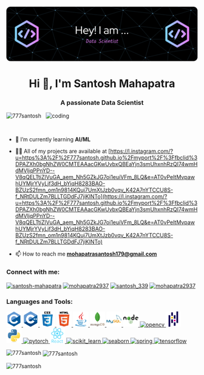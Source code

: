 ![logo](https://github.com/777santosh/777santosh/blob/main/github-header-image%20(1).png)
<h1 align="center">Hi 👋, I'm Santosh Mahapatra</h1>
<h3 align="center">A passionate Data Scientist</h3>

<img src="https://camo.githubusercontent.com/9375ddcc169353eabe97aeb06ac8525d953fb06cce34af874717289496075570/68747470733a2f2f696e647573756e692e61632e696e2f75706c6f6164732f626c6f67732f696974652f556e6465727374616e64696e672532307468652532304879706525323041726f756e642532304d616368696e652532304c6561726e696e672e676966" alt="coding" style="float: right; width: 400px;">


<p align="left"> <img src="https://komarev.com/ghpvc/?username=777santosh&label=Profile%20views&color=0e75b6&style=flat" alt="777santosh" /> </p>

<p align="left"> <a href="https://twitter.com/" target="blank"><img src="https://img.shields.io/twitter/follow/?logo=twitter&style=for-the-badge" alt="" /></a> </p>

- 🌱 I’m currently learning **AI/ML**

- 👨‍💻 All of my projects are available at [https://l.instagram.com/?u=https%3A%2F%2F777santosh.github.io%2Fmyport%2F%3Ffbclid%3DPAZXh0bgNhZW0CMTEAAacGKwUvbxQBEaYjn3smUhxnhRzQI74wmHdMVljqPPnYD--V8qQELTtiZlVuGA_aem_Nh5GZkJG7oi1euiVFm_8LQ&e=AT0vPeItMvpawhUYMjrYVyLjf3dH_bYiqH8283BAO-BZUzS2fmn_om1n9814KQuj7UmXtJzb0vqv_K42A7nYTCCU8S-f_NRtDULZm7BLLTGDdFJ7jiKlNTo](https://l.instagram.com/?u=https%3A%2F%2F777santosh.github.io%2Fmyport%2F%3Ffbclid%3DPAZXh0bgNhZW0CMTEAAacGKwUvbxQBEaYjn3smUhxnhRzQI74wmHdMVljqPPnYD--V8qQELTtiZlVuGA_aem_Nh5GZkJG7oi1euiVFm_8LQ&e=AT0vPeItMvpawhUYMjrYVyLjf3dH_bYiqH8283BAO-BZUzS2fmn_om1n9814KQuj7UmXtJzb0vqv_K42A7nYTCCU8S-f_NRtDULZm7BLLTGDdFJ7jiKlNTo)

- 📫 How to reach me **mohapatrasantosh179@gmail.com**

<h3 align="left">Connect with me:</h3>
<p align="left">
<a href="https://linkedin.com/in/santosh-mahapatra" target="blank"><img align="center" src="https://raw.githubusercontent.com/rahuldkjain/github-profile-readme-generator/master/src/images/icons/Social/linked-in-alt.svg" alt="santosh-mahapatra" height="30" width="40" /></a>
<a href="https://instagram.com/mohapatra2937" target="blank"><img align="center" src="https://raw.githubusercontent.com/rahuldkjain/github-profile-readme-generator/master/src/images/icons/Social/instagram.svg" alt="mohapatra2937" height="30" width="40" /></a>
<a href="https://codeforces.com/profile/santosh_339" target="blank"><img align="center" src="https://raw.githubusercontent.com/rahuldkjain/github-profile-readme-generator/master/src/images/icons/Social/codeforces.svg" alt="santosh_339" height="30" width="40" /></a>
<a href="https://www.leetcode.com/mohapatra2937" target="blank"><img align="center" src="https://raw.githubusercontent.com/rahuldkjain/github-profile-readme-generator/master/src/images/icons/Social/leet-code.svg" alt="mohapatra2937" height="30" width="40" /></a>
</p>

<h3 align="left">Languages and Tools:</h3>
<p align="left"> <a href="https://www.cprogramming.com/" target="_blank" rel="noreferrer"> <img src="https://raw.githubusercontent.com/devicons/devicon/master/icons/c/c-original.svg" alt="c" width="40" height="40"/> </a> <a href="https://www.w3schools.com/cpp/" target="_blank" rel="noreferrer"> <img src="https://raw.githubusercontent.com/devicons/devicon/master/icons/cplusplus/cplusplus-original.svg" alt="cplusplus" width="40" height="40"/> </a> <a href="https://www.w3schools.com/css/" target="_blank" rel="noreferrer"> <img src="https://raw.githubusercontent.com/devicons/devicon/master/icons/css3/css3-original-wordmark.svg" alt="css3" width="40" height="40"/> </a> <a href="https://www.w3.org/html/" target="_blank" rel="noreferrer"> <img src="https://raw.githubusercontent.com/devicons/devicon/master/icons/html5/html5-original-wordmark.svg" alt="html5" width="40" height="40"/> </a> <a href="https://www.java.com" target="_blank" rel="noreferrer"> <img src="https://raw.githubusercontent.com/devicons/devicon/master/icons/java/java-original.svg" alt="java" width="40" height="40"/> </a> <a href="https://www.mongodb.com/" target="_blank" rel="noreferrer"> <img src="https://raw.githubusercontent.com/devicons/devicon/master/icons/mongodb/mongodb-original-wordmark.svg" alt="mongodb" width="40" height="40"/> </a> <a href="https://www.mysql.com/" target="_blank" rel="noreferrer"> <img src="https://raw.githubusercontent.com/devicons/devicon/master/icons/mysql/mysql-original-wordmark.svg" alt="mysql" width="40" height="40"/> </a> <a href="https://nodejs.org" target="_blank" rel="noreferrer"> <img src="https://raw.githubusercontent.com/devicons/devicon/master/icons/nodejs/nodejs-original-wordmark.svg" alt="nodejs" width="40" height="40"/> </a> <a href="https://opencv.org/" target="_blank" rel="noreferrer"> <img src="https://www.vectorlogo.zone/logos/opencv/opencv-icon.svg" alt="opencv" width="40" height="40"/> </a> <a href="https://pandas.pydata.org/" target="_blank" rel="noreferrer"> <img src="https://raw.githubusercontent.com/devicons/devicon/2ae2a900d2f041da66e950e4d48052658d850630/icons/pandas/pandas-original.svg" alt="pandas" width="40" height="40"/> </a> <a href="https://www.python.org" target="_blank" rel="noreferrer"> <img src="https://raw.githubusercontent.com/devicons/devicon/master/icons/python/python-original.svg" alt="python" width="40" height="40"/> </a> <a href="https://pytorch.org/" target="_blank" rel="noreferrer"> <img src="https://www.vectorlogo.zone/logos/pytorch/pytorch-icon.svg" alt="pytorch" width="40" height="40"/> </a> <a href="https://reactjs.org/" target="_blank" rel="noreferrer"> <img src="https://raw.githubusercontent.com/devicons/devicon/master/icons/react/react-original-wordmark.svg" alt="react" width="40" height="40"/> </a> <a href="https://scikit-learn.org/" target="_blank" rel="noreferrer"> <img src="https://upload.wikimedia.org/wikipedia/commons/0/05/Scikit_learn_logo_small.svg" alt="scikit_learn" width="40" height="40"/> </a> <a href="https://seaborn.pydata.org/" target="_blank" rel="noreferrer"> <img src="https://seaborn.pydata.org/_images/logo-mark-lightbg.svg" alt="seaborn" width="40" height="40"/> </a> <a href="https://spring.io/" target="_blank" rel="noreferrer"> <img src="https://www.vectorlogo.zone/logos/springio/springio-icon.svg" alt="spring" width="40" height="40"/> </a> <a href="https://www.tensorflow.org" target="_blank" rel="noreferrer"> <img src="https://www.vectorlogo.zone/logos/tensorflow/tensorflow-icon.svg" alt="tensorflow" width="40" height="40"/> </a> </p>

<p><img align="left" src="https://github-readme-stats.vercel.app/api/top-langs?username=777santosh&show_icons=true&locale=en&layout=compact" alt="777santosh" /></p>

<p>&nbsp;<img align="center" src="https://github-readme-stats.vercel.app/api?username=777santosh&show_icons=true&locale=en" alt="777santosh" /></p>

<p><img align="center" src="https://github-readme-streak-stats.herokuapp.com/?user=777santosh&" alt="777santosh" /></p>
